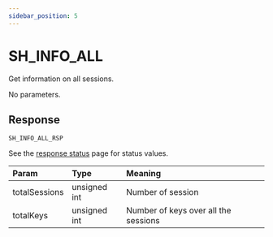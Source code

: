 ```yaml
---
sidebar_position: 5
---
```


# SH_INFO_ALL
Get information on all sessions.


No parameters.


## Response

`SH_INFO_ALL_RSP`

See the [response status](./../Statuses) page for status values.


|Param|Type|Meaning|
|:---|:---|:---|
|totalSessions|unsigned int|Number of session|
|totalKeys|unsigned int|Number of keys over all the sessions|

